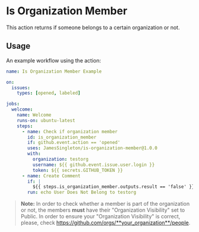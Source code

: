 # Is Organization Member

This action returns if someone belongs to a certain organization or not.

## Usage

An example workflow using the action:

```yaml
name: Is Organization Member Example

on:
  issues:
    types: [opened, labeled]

jobs:
  welcome:
    name: Welcome
    runs-on: ubuntu-latest
    steps:
      - name: Check if organization member
        id: is_organization_member
        if: github.event.action == 'opened'
        uses: JamesSingleton/is-organization-member@1.0.0
        with:
          organization: testorg
          username: ${{ github.event.issue.user.login }}
          token: ${{ secrets.GITHUB_TOKEN }}
      - name: Create Comment
        if: |
          ${{ steps.is_organization_member.outputs.result == 'false' }}
        run: echo User Does Not Belong to testorg
```

> **Note:** In order to check whether a member is part of the organization
> or not, the members **must** have their "Organization Visibility" set to
> Public.
> In order to ensure your "Organization Visibility" is correct, please,
> check https://github.com/orgs/**your_organization**/people.
